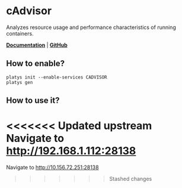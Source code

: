 # cAdvisor

Analyzes resource usage and performance characteristics of running containers. 

**[Documentation](https://github.com/google/cadvisor)** | **[GitHub](https://github.com/google/cadvisor)**

## How to enable?

```
platys init --enable-services CADVISOR
platys gen
```

## How to use it?

<<<<<<< Updated upstream
Navigate to <http://192.168.1.112:28138>
=======
Navigate to <http://10.156.72.251:28138>
>>>>>>> Stashed changes
